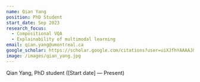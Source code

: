 ```yaml
---
name: Qian Yang
position: PhD Student
start_date: Sep 2023
research_focus: 
  - Compositional VQA
  - Explainability of multimodal learning
email: qian.yang@umontreal.ca
google_scholar: https://scholar.google.com/citations?user=uiXJfhYAAAAJ&hl=en
image: /images/qian_yang.jpg
---
```


Qian Yang, PhD student ([Start date] — Present)